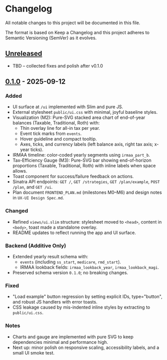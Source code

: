 # Changelog

All notable changes to this project will be documented in this file.

The format is based on Keep a Changelog and this project adheres to Semantic Versioning (SemVer) as it evolves.

## [Unreleased]
- TBD – collected fixes and polish after v0.1.0

## [0.1.0] - 2025-09-12
### Added
- UI surface at `/ui` implemented with Slim and pure JS.
- External stylesheet `public/ui.css` with minimal, joyful baseline styles.
- Visualization (M2): Pure-SVG stacked area chart of end-of-year balances (Taxable, Traditional, Roth) with:
  - Thin overlay line for all-in tax per year.
  - Event tick marks from `events`.
  - Hover guideline and compact tooltip.
  - Axes, ticks, and currency labels (left balance axis, right tax axis; x-year ticks).
- IRMAA timeline: color-coded yearly segments using `irmaa_part_b`.
- Tax-Efficiency Gauge (M3): Pure-SVG bar showing end-of-horizon proportions (Taxable, Traditional, Roth) with inline labels when space allows.
- Toast component for success/failure feedback on actions.
- Sinatra API endpoints: `GET /`, `GET /strategies`, `GET /plan/example`, `POST /plan`, and `GET /ui`.
- Plan document `FRONTEND_PLAN.md` (milestones M0–M6) and design notes in `UX-UI Design Spec.md`.

### Changed
- Refined `views/ui.slim` structure: stylesheet moved to `<head>`, content in `<body>`, toast made a standalone overlay.
- README updates to reflect running the app and UI surface.

### Backend (Additive Only)
- Extended yearly result schema with:
  - `events` (including `ss_start`, `medicare`, `rmd_start`).
  - IRMAA lookback fields: `irmaa_lookback_year`, `irmaa_lookback_magi`.
- Preserved schema version `0.1.0`; no breaking changes.

### Fixed
- "Load example" button regression by setting explicit IDs, type="button", and robust JS handlers with error toasts.
- CSS leakage caused by mis-indented inline styles by extracting to `public/ui.css`.

### Notes
- Charts and gauge are implemented with pure SVG to keep dependencies minimal and performance high.
- Next up: minor polish on responsive scaling, accessibility labels, and a small UI smoke test.

[Unreleased]: https://github.com/dansimpson61/foresight/compare/v0.1.0...HEAD
[0.1.0]: https://github.com/dansimpson61/foresight/releases/tag/v0.1.0
